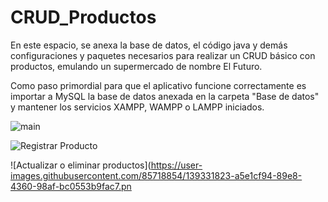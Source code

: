 # CRUD_Productos
En este espacio, se anexa la base de datos, el código java y demás configuraciones y paquetes necesarios para realizar un CRUD básico con productos, emulando un supermercado de nombre El Futuro.

Como paso primordial para que el aplicativo funcione correctamente es importar a MySQL la base de datos anexada en la carpeta "Base de datos" y mantener los servicios XAMPP, WAMPP o LAMPP iniciados.

![main](https://user-images.githubusercontent.com/85718854/139331805-502d2cb2-9f1e-4a74-a7c4-7dc2f3e7fe42.png)

![Registrar Producto](https://user-images.githubusercontent.com/85718854/139331819-6ac1c463-ff23-463c-843f-0d372b43c85e.png)

![Actualizar o eliminar productos](https://user-images.githubusercontent.com/85718854/139331823-a5e1cf94-89e8-4360-98af-bc0553b9fac7.pn
